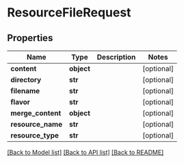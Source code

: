 # ResourceFileRequest

## Properties
Name | Type | Description | Notes
------------ | ------------- | ------------- | -------------
**content** | **object** |  | [optional] 
**directory** | **str** |  | [optional] 
**filename** | **str** |  | [optional] 
**flavor** | **str** |  | [optional] 
**merge_content** | **object** |  | [optional] 
**resource_name** | **str** |  | [optional] 
**resource_type** | **str** |  | [optional] 

[[Back to Model list]](../README.md#documentation-for-models) [[Back to API list]](../README.md#documentation-for-api-endpoints) [[Back to README]](../README.md)


